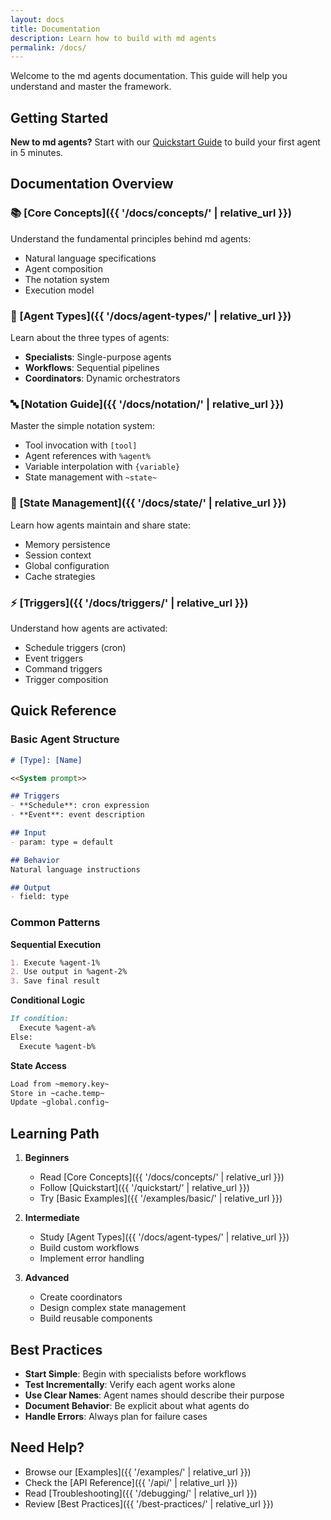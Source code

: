 ```yaml
---
layout: docs
title: Documentation
description: Learn how to build with md agents
permalink: /docs/
---
```


Welcome to the md agents documentation. This guide will help you understand and master the framework.

## Getting Started

<div class="alert alert-info">
<strong>New to md agents?</strong> Start with our <a href="{{ '/quickstart/' | relative_url }}">Quickstart Guide</a> to build your first agent in 5 minutes.
</div>

## Documentation Overview

### 📚 [Core Concepts]({{ '/docs/concepts/' | relative_url }})
Understand the fundamental principles behind md agents:
- Natural language specifications
- Agent composition
- The notation system
- Execution model

### 🎯 [Agent Types]({{ '/docs/agent-types/' | relative_url }})
Learn about the three types of agents:
- **Specialists**: Single-purpose agents
- **Workflows**: Sequential pipelines
- **Coordinators**: Dynamic orchestrators

### 🔤 [Notation Guide]({{ '/docs/notation/' | relative_url }})
Master the simple notation system:
- Tool invocation with `[tool]`
- Agent references with `%agent%`
- Variable interpolation with `{variable}`
- State management with `~state~`

### 💾 [State Management]({{ '/docs/state/' | relative_url }})
Learn how agents maintain and share state:
- Memory persistence
- Session context
- Global configuration
- Cache strategies

### ⚡ [Triggers]({{ '/docs/triggers/' | relative_url }})
Understand how agents are activated:
- Schedule triggers (cron)
- Event triggers
- Command triggers
- Trigger composition

## Quick Reference

### Basic Agent Structure

```markdown
# [Type]: [Name]

<<System prompt>>

## Triggers
- **Schedule**: cron expression
- **Event**: event description

## Input
- param: type = default

## Behavior
Natural language instructions

## Output
- field: type
```

### Common Patterns

**Sequential Execution**
```markdown
1. Execute %agent-1%
2. Use output in %agent-2%
3. Save final result
```

**Conditional Logic**
```markdown
If condition:
  Execute %agent-a%
Else:
  Execute %agent-b%
```

**State Access**
```markdown
Load from ~memory.key~
Store in ~cache.temp~
Update ~global.config~
```

## Learning Path

1. **Beginners**
   - Read [Core Concepts]({{ '/docs/concepts/' | relative_url }})
   - Follow [Quickstart]({{ '/quickstart/' | relative_url }})
   - Try [Basic Examples]({{ '/examples/basic/' | relative_url }})

2. **Intermediate**
   - Study [Agent Types]({{ '/docs/agent-types/' | relative_url }})
   - Build custom workflows
   - Implement error handling

3. **Advanced**
   - Create coordinators
   - Design complex state management
   - Build reusable components

## Best Practices

- **Start Simple**: Begin with specialists before workflows
- **Test Incrementally**: Verify each agent works alone
- **Use Clear Names**: Agent names should describe their purpose
- **Document Behavior**: Be explicit about what agents do
- **Handle Errors**: Always plan for failure cases

## Need Help?

- Browse our [Examples]({{ '/examples/' | relative_url }})
- Check the [API Reference]({{ '/api/' | relative_url }})
- Read [Troubleshooting]({{ '/debugging/' | relative_url }})
- Review [Best Practices]({{ '/best-practices/' | relative_url }})